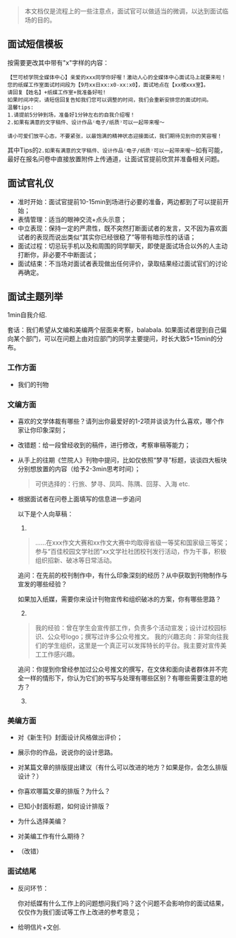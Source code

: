 > 本文档仅是流程上的一些注意点，面试官可以做适当的微调，以达到面试临场的目的。

## 面试短信模板

按需要更改其中带有"x"字样的内容：

```plaintext
【竺可桢学院全媒体中心】亲爱的xxx同学你好喔！激动人心的全媒体中心面试马上就要来啦！
您的纸媒工作室面试时间段为【9月xx日xx:x0-xx:x0】，面试地点在【xx楼xxx室】。
请回复【姓名】+纸媒工作室+我准备好啦!
如果时间冲突，请短信回复告知我们您可以调整的时间，我们会重新安排您的面试时间。
温馨tips: 
1.请提前5分钟到场，准备好1分钟左右的自我介绍喔！
2.如果有满意的文字稿件、设计作品⁽电子/纸质⁾可以一起带来喔～

请小可爱们放平心态，不要紧张，以最饱满的精神状态迎接面试，我们期待见到你的笑容喔！
```

其中Tips的`2.如果有满意的文字稿件、设计作品⁽电子/纸质⁾可以一起带来喔～`如有可能，最好在报名问卷中直接放置附件上传通道，让面试官提前欣赏并准备相关问题。

## 面试官礼仪

* 准时开始：面试官提前10-15min到场进行必要的准备，两边都到了可以提前开始；
* 表情管理：适当的眼神交流+点头示意；
* 中立表现：保持一定的严肃性，既不突然打断面试者的发言，又不因为喜欢面试者的表现而说出类似“其实你已经很稳了”等带有暗示性的话语；
* 面试过程：切忌玩手机以及和周围的同学聊天，即使是面试场合以外的人主动打断你，非必要不中断面试；
* 面试结束：不当场对面试者表现做出任何评价，录取结果经过面试官们的讨论再确定。



## 面试主题列举

1min自我介绍.



套话：我们希望从文编和美编两个层面来考察，balabala. 如果面试者提到自己偏向某个部门，可以在问题上由对应部门的同学主要提问，时长大致5+15min的分布。



### 工作方面

* 我们的刊物



### 文编方面

* 喜欢的文学体裁有哪些？请列出你最爱好的1-2项并谈谈为什么喜欢，哪个作家让你印象深刻；

* 改错题：给一段曾经收到的稿件，进行修改，考察审稿等能力；

* 从手上的往期《竺院人》刊物中提问，比如仅依照“梦寻”标题，谈谈四大板块分别想放置的内容（给予2-3min思考时间）；

  > 可供选择的：行旅、梦寻、凤鸣、陈隅、回芽、入海 etc.

* 根据面试者在问卷上面填写的信息进一步追问

  以下是个人向草稿：

  1.

  > ……在xxx作文大赛和xx作文大赛中均取得省级一等奖和国家级三等奖；参与“百佳校园文学社团”xx文学社社团校刊发行活动，作为干事，积极组织招新、破冰等日常活动。

  追问：在先前的校刊制作中，有什么印象深刻的经历？从中获取到刊物制作与宣发的哪些经验？

  如果加入纸媒，需要你来设计刊物宣传和组织破冰的方案，你有哪些思路？

  2.

  > 我的经验：曾在学生会宣传部工作，负责多个活动宣发；设计过校园标识、公众号logo；撰写过许多公众号推文。
  > 我的兴趣志向：非常向往我们的学生组织，这里是一个真正可以发挥特长的平台。我主要对宣传美工工作感兴趣。

  追问：你提到你曾经参加过公众号推文的撰写，在文体和面向读者群体并不完全一样的情形下，你认为它们的书写与处理有哪些区别？有哪些需要注意的地方？

  3.

  > 





### 美编方面

* 对《新生刊》封面设计风格做出评价；

* 展示你的作品，说说你的设计思路。

* 对某篇文章的排版提出建议（有什么可以改进的地方？如果是你，会怎么排版设计？）

* 你喜欢哪篇文章的排版？为什么？

* 已知小封面标题，如何设计排版？

* 为什么选择美编？

* 对美编工作有什么期待？

* （改错）

  

### 面试结尾

* 反问环节：

  你对纸媒有什么工作上的问题想问我们吗？这个问题不会影响你的面试结果，仅仅作为我们面试等工作上改进的参考意见；

* 给明信片+文创.

